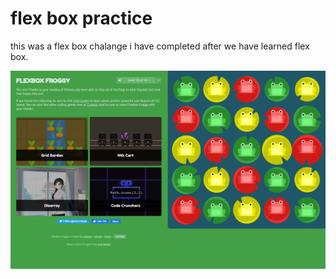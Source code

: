# flex box practice

this was a flex box chalange i have completed after we have learned flex box.

![flexBoxFroggy](./flexBoxFroggy-19-11-22.PNG)